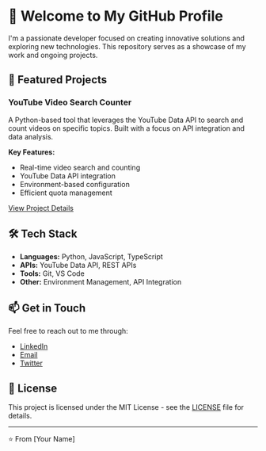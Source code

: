 # 👋 Welcome to My GitHub Profile

I'm a passionate developer focused on creating innovative solutions and exploring new technologies. This repository serves as a showcase of my work and ongoing projects.

## 🚀 Featured Projects

### YouTube Video Search Counter
A Python-based tool that leverages the YouTube Data API to search and count videos on specific topics. Built with a focus on API integration and data analysis.

**Key Features:**
- Real-time video search and counting
- YouTube Data API integration
- Environment-based configuration
- Efficient quota management

[View Project Details](youtube_search.py)

## 🛠️ Tech Stack

- **Languages:** Python, JavaScript, TypeScript
- **APIs:** YouTube Data API, REST APIs
- **Tools:** Git, VS Code
- **Other:** Environment Management, API Integration

## 📫 Get in Touch

Feel free to reach out to me through:
- [LinkedIn](your-linkedin-url)
- [Email](your-email)
- [Twitter](your-twitter-handle)

## 📝 License

This project is licensed under the MIT License - see the [LICENSE](LICENSE) file for details.

---

⭐️ From [Your Name]
